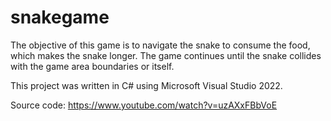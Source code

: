 # snakegame

The objective of this game is to navigate the snake to consume the food, which makes the snake longer. The game continues until the snake collides with the game area boundaries or itself.

This project was written in C# using Microsoft Visual Studio 2022.

Source code: https://www.youtube.com/watch?v=uzAXxFBbVoE
